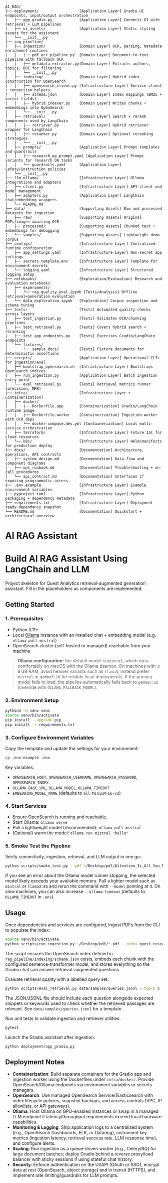 ```
AI_RAG/
├── deployment/                  [Application Layer] Gradio UI endpoints, input/output orchestration
│   ├── app_gradio.py            [Application Layer] Connects UI with retrieval + LLM pipelines
│   ├── ui_assets/               [Application Layer] Static styling assets for the assistant
│   └── __init__.py
├── rag_pipeline/
│   ├── ingestion/               [Domain Layer] OCR, parsing, metadata enrichment routines
│   │   ├── pdf_ocr_pipeline.py  [Domain Layer] Document-to-text pipeline with fallback OCR
│   │   ├── metadata_extractor.py[Domain Layer] Extracts authors, topics, DOI for filtering
│   │   └── __init__.py
│   ├── indexing/                [Domain Layer] Hybrid index construction for OpenSearch
│   │   ├── opensearch_client.py [Infrastructure Layer] Service client + connection helpers
│   │   ├── schema.json          [Domain Layer] Index mappings (BM25 + vector fields)
│   │   ├── hybrid_indexer.py    [Domain Layer] Writes chunks + embeddings into OpenSearch
│   │   └── __init__.py
│   ├── retrieval/               [Domain Layer] Search + rerank components used by LangChain
│   │   ├── retriever.py         [Domain Layer] Hybrid retriever wrapper for LangChain
│   │   ├── reranker.py          [Domain Layer] Optional reranking strategies
│   │   └── __init__.py
│   ├── prompts/                 [Application Layer] Prompt templates and guardrails
│   │   ├── research_qa_prompt.yaml [Application Layer] Prompt variants for research QA tasks
│   │   └── guardrails.yaml      [Application Layer] Safety/instruction policies
│   └── __init__.py
├── llm_ollama/                  [Infrastructure Layer] Ollama integrations and adapters
│   ├── client.py                [Infrastructure Layer] API client and model management
│   ├── adapters.py              [Application Layer] LangChain chat/embedding wrappers
│   └── README.md
├── data/                        [Supporting Assets] Raw and processed datasets for ingestion
│   ├── raw/                     [Supporting Assets] Original PDFs/images awaiting OCR
│   ├── processed/               [Supporting Assets] Chunked text + embeddings for debugging
│   └── samples/                 [Supporting Assets] Lightweight demo corpus
├── configs/                     [Infrastructure Layer] Centralized runtime configuration
│   ├── app_settings.yaml        [Infrastructure Layer] Non-secret app settings
│   ├── secrets.template.env     [Infrastructure Layer] Template for environment secrets
│   └── logging.yaml             [Infrastructure Layer] Structured logging setup
├── notebooks/                   [Exploration/Evaluation] Research and evaluation notebooks
│   ├── experiments/
│   │   └── rag_quality_eval.ipynb [Tests/Analysis] Offline retrieval+generation evaluation
│   └── data_exploration.ipynb   [Exploration] Corpus inspection and schema tuning
├── tests/                       [Tests] Automated quality checks across layers
│   ├── test_ingestion.py        [Tests] Validates OCR/chunking pipelines
│   ├── test_retrieval.py        [Tests] Covers hybrid search + reranking
│   ├── test_app_endpoints.py    [Tests] Exercises Gradio/LangChain endpoints
│   └── fixtures/
│       └── sample_docs/         [Tests] Fixture documents for deterministic assertions
├── scripts/                     [Application Layer] Operational CLIs for ingestion/eval
│   ├── bootstrap_opensearch.sh  [Infrastructure Layer] Bootstraps OpenSearch indices
│   ├── run_ingestion.py         [Application Layer] Batch ingestion entry point
│   └── eval_retrieval.py        [Tests] Retrieval metrics runner (precision, MRR)
├── infra/                       [Infrastructure Layer + Containerization]
│   ├── docker/
│   │   ├── Dockerfile.app       [Containerization] Gradio/LangChain runtime image
│   │   ├── Dockerfile.worker    [Containerization] Ingestion worker with OCR deps
│   │   └── docker-compose.dev.yml [Containerization] Local multi-service orchestration
│   ├── terraform/               [Infrastructure Layer] Future IaC for cloud resources
│   └── k8s/                     [Infrastructure Layer] Helm/manifests for production deploy
├── docs/                        [Documentation] Architecture, operations, API contracts
│   ├── system_design.md         [Documentation] Data flow and component diagrams
│   ├── ops_runbook.md           [Documentation] Troubleshooting + on-call procedures
│   └── api_contract.md          [Documentation] Interfaces if exposing programmatic access
├── .env.example                 [Infrastructure Layer] Example environment variables
├── pyproject.toml               [Infrastructure Layer] Python packaging + dependency metadata
├── requirements.txt             [Infrastructure Layer] Deployment-ready dependency snapshot
└── README.md                    [Documentation] Quickstart + architectural overview
```

# AI RAG Assistant
# Build AI RAG Assistant Using LangChain and LLM

Project skeleton for Quest Analytics retrieval-augmented generation assistant. Fill in the placeholders as components are implemented.

## Getting Started

### 1. Prerequisites
- Python 3.11+
- Local [Ollama](https://ollama.com/) instance with an installed chat + embedding model (e.g. `ollama pull mistral`)
- OpenSearch cluster (self-hosted or managed) reachable from your machine

> **Ollama configuration:** the default model is `mistral`, which runs comfortably on macOS with the Ollama daemon. On machines with ≤ 8 GB RAM, avoid heavier variants such as `llama3`; instead prefer `mistral` or `gemma3:1b` for reliable local deployments. If the primary model fails to load, the pipeline automatically falls back to `gemma3:1b` (override with `OLLAMA_FALLBACK_MODEL`).

### 2. Environment Setup
```bash
python3 -m venv venv
source venv/bin/activate
pip install --upgrade pip
pip install -r requirements.txt
```

### 3. Configure Environment Variables
Copy the template and update the settings for your environment:
```bash
cp .env.example .env
```
Key variables:
- `OPENSEARCH_HOST`, `OPENSEARCH_USERNAME`, `OPENSEARCH_PASSWORD`, `OPENSEARCH_INDEX`
- `OLLAMA_BASE_URL`, `OLLAMA_MODEL`, `OLLAMA_TIMEOUT`
- `EMBEDDING_MODEL_NAME` (defaults to `all-MiniLM-L6-v2`)

### 4. Start Services
- Ensure OpenSearch is running and reachable.
- Start Ollama: `ollama serve`
- Pull a lightweight model (recommended): `ollama pull mistral`
- (Optional) warm the model: `ollama run mistral "hello"`

### 5. Smoke Test the Pipeline
Verify connectivity, ingestion, retrieval, and LLM output in one go:

```bash
python scripts/smoke_test.py --pdf ~/Desktop/pdf/Attention_Is_All_You_Need.pdf --question "How does attention work?" --model mistral --ollama-timeout 120
```
If you see an error about the Ollama model runner stopping, the selected model likely exceeds your available memory. Pull a lighter model such as `mistral` or `llama3:8b` and rerun the command with `--model` pointing at it. On slow machines, you can also increase `--ollama-timeout` (defaults to `OLLAMA_TIMEOUT` in `.env`).

## Usage
Once dependencies and services are configured, ingest PDFs from the CLI to populate the index:

```bash
source venv/bin/activate
python scripts/run_ingestion.py ~/Desktop/pdf/*.pdf --index quest-research
```
The script ensures the OpenSearch index defined in `rag_pipeline/indexing/schema.json` exists, embeds each chunk with the configured sentence-transformer model, and stores everything so the Gradio chat can answer retrieval-augmented questions.

Evaluate retrieval quality with a labelled query set:

```bash
python scripts/eval_retrieval.py data/samples/queries.jsonl --top-k 5
```

The JSON/JSONL file should include each question alongside expected snippets or keywords used to check whether the retrieved passages are relevant.
See `data/samples/queries.jsonl` for a template.

Run unit tests to validate ingestion and retriever utilities:

```bash
pytest
```

Launch the Gradio assistant after ingestion:

```bash
python deployment/app_gradio.py
```

## Deployment Notes
- **Containerization**: Build separate containers for the Gradio app and ingestion worker using the Dockerfiles under `infra/docker/`. Provide OpenSearch/Ollama endpoints via environment variables or secrets managers.
- **OpenSearch**: Use managed OpenSearch Service/Elasticsearch with index lifecycle policies, snapshot backups, and access controls (VPC, IP allowlists, or API gateways).
- **Ollama**: Host Ollama on GPU-enabled instances or swap in a managed LLM endpoint if latency/throughput requirements exceed local hardware capabilities.
- **Monitoring & Logging**: Ship application logs to a centralized system (e.g., OpenSearch Dashboards, ELK, or Datadog), instrument key metrics (ingestion latency, retrieval success rate, LLM response time), and configure alerts.
- **Scaling**: Run ingestion as a queue-driven worker (e.g., Celery/RQ) for large document batches; deploy Gradio behind a reverse proxy/load balancer with sticky sessions if using stateful chat history.
- **Security**: Enforce authentication on the UI/API (OAuth or SSO), encrypt data at rest (OpenSearch, object storage) and in transit (HTTPS), and implement rate limiting/guardrails for LLM prompts.

